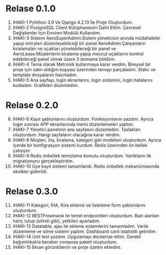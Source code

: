 # Relase 0.1.0
1. IHAKI-1 Pyhthon 3.9 Ve Django 4.2.13 İle Proje Oluşturdum.
2. IHAKI-2 PostgreSQL Client Kütüphanesini Dahil Ettim. Çevresel Değişkenler İçin Enviren Modülü Kullandım.
3. IHAKI-3 Sistemi AeroSuperAdmin:Sistem yöneticisin anında müdahaleler yapıp entryleri düzenleyebilceği bir panel AeroAdmin:Çalışanların kiralamaları ve uçakları yönetebileceği bir panel ve AeroLease:Müşterilerin kiralama yapıp mevcut uçaklarını kontrol edebileceği panel olmak üzere 3 domaine böldüm.
4. IHAKI-4 Tema olarak Metronik kullanmaya karar verdim. Bireysel bir proje için satın aldığım kopyası üzerinden temayı parçaladım. Static ve template dosyalarını hazırladım.
5. IHAKI-5 Ana sayfayı, login ekranlarını, login sistemini, login hatalarını kodladım. Grafikleri düzenledim.

# Relase 0.2.0
6. IHAKI-6 Kayıt şablonlarını oluşturdum. Fonkisyonlarını yazdım. Ayrıca login sonrası APP ekranlarında menü düzenlemeleri yaptım.
7. IHAKI-7 Yönetici panelinin ana sayfasını düzenledim. Taslakları oluşturdum. Hangi sayfaların olacağına karar verdim.
8. IHAKI-8 Müşteri, iha, kiralama, kategori gibi modelleri oluşturdum. Ayrıca içerde bir konfigrasyon sistemi kurdum. Redis üzerinden ön bellek çalışıyor.
9. IHAKI-9 Redis önbellek temizleme komutu oluşturdum. Varlıkların ilk migrationunu gerçekleştirdim.
10. IHAKI-10 Üye kayıt sistemi tamamlandı. Redis önbellek mekanizmasında eksikler giderildi. 

# Relase 0.3.0
11. IHAKI-11 Kategori, İHA, Kira ekleme ve listeleme form şablonlarını oluşturdum.
12. IHAKI-12 RESTFreamwok ile temel endpointleri oluşturdum. Bazı alanları hariç tutup (silindi gibi), yetkileri ayarladım.
12. IHAKI-13 Datatable, ajax ile ekleme sistemlerini tamamladım. Varlık düzenleme ve silme sistemi yaptım. Dashboard canlı istatistik getirdim.
12. IHAKI-14 Unit test yazdım. Uygulamayı dockerize ettim. Gerekli bağımlılıkalrla beraber compose paketi oluşturdum.
12. IHAKI-15 Ekran görüntülerini ve proje özetini ekledim.